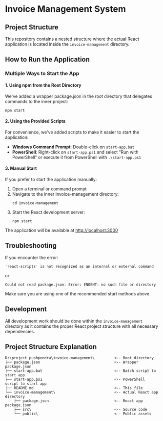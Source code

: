 # Invoice Management System

## Project Structure
This repository contains a nested structure where the actual React application is located inside the `invoice-management` directory.

## How to Run the Application

### Multiple Ways to Start the App

#### 1. Using npm from the Root Directory
We've added a wrapper package.json in the root directory that delegates commands to the inner project:
```
npm start
```

#### 2. Using the Provided Scripts
For convenience, we've added scripts to make it easier to start the application:

- **Windows Command Prompt**: Double-click on `start-app.bat` 
- **PowerShell**: Right-click on `start-app.ps1` and select "Run with PowerShell" or execute it from PowerShell with `.\start-app.ps1`

#### 3. Manual Start
If you prefer to start the application manually:

1. Open a terminal or command prompt
2. Navigate to the inner invoice-management directory:
   ```
   cd invoice-management
   ```
3. Start the React development server:
   ```
   npm start
   ```

The application will be available at [http://localhost:3000](http://localhost:3000)

## Troubleshooting

If you encounter the error:
```
'react-scripts' is not recognized as an internal or external command
```

or 

```
Could not read package.json: Error: ENOENT: no such file or directory
```

Make sure you are using one of the recommended start methods above.

## Development

All development work should be done within the `invoice-management` directory as it contains the proper React project structure with all necessary dependencies.

## Project Structure Explanation

```
D:\project pushpendra\invoice-management\         <-- Root directory
├── package.json                                  <-- Wrapper package.json
├── start-app.bat                                 <-- Batch script to start app
├── start-app.ps1                                 <-- PowerShell script to start app 
├── README.md                                     <-- This file
└── invoice-management\                           <-- Actual React app directory
    ├── package.json                              <-- React app package.json
    ├── src\                                      <-- Source code
    └── public\                                   <-- Public assets
``` 